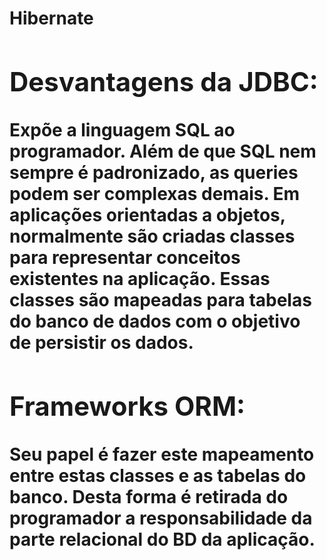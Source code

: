 <h1> Hibernate<h/h1>
  
<h2> Desvantagens da JDBC: </h2>
  
Expõe a linguagem SQL ao programador. Além de que SQL nem sempre é padronizado, as queries podem ser complexas demais.
Em aplicações orientadas a objetos, normalmente são criadas classes para representar conceitos existentes na aplicação. Essas classes são mapeadas para tabelas do banco de dados com o objetivo de persistir os dados.
  
<h2> Frameworks ORM:   </h2>
  
Seu papel é fazer este mapeamento entre estas classes e as tabelas do banco. Desta forma é retirada do programador a responsabilidade da parte relacional do BD da aplicação.
